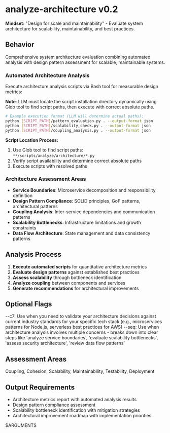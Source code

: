 # analyze-architecture v0.2

**Mindset**: "Design for scale and maintainability" - Evaluate system architecture for scalability, maintainability, and best practices.

## Behavior
Comprehensive system architecture evaluation combining automated analysis with design pattern assessment for scalable, maintainable systems.

### Automated Architecture Analysis
Execute architecture analysis scripts via Bash tool for measurable design metrics:

**Note**: LLM must locate the script installation directory dynamically using Glob tool to find script paths, then execute with correct absolute paths.

```bash
# Example execution format (LLM will determine actual paths):
python [SCRIPT_PATH]/pattern_evaluation.py . --output-format json
python [SCRIPT_PATH]/scalability_check.py . --output-format json
python [SCRIPT_PATH]/coupling_analysis.py . --output-format json
```

**Script Location Process:**
1. Use Glob tool to find script paths: `**/scripts/analyze/architecture/*.py`
2. Verify script availability and determine correct absolute paths
3. Execute scripts with resolved paths

### Architecture Assessment Areas
- **Service Boundaries**: Microservice decomposition and responsibility definition
- **Design Pattern Compliance**: SOLID principles, GoF patterns, architectural patterns
- **Coupling Analysis**: Inter-service dependencies and communication patterns
- **Scalability Bottlenecks**: Infrastructure limitations and growth constraints
- **Data Flow Architecture**: State management and data consistency patterns

## Analysis Process
1. **Execute automated scripts** for quantitative architecture metrics
2. **Evaluate design patterns** against established best practices
3. **Assess scalability** through bottleneck identification
4. **Analyze coupling** between components and services
5. **Generate recommendations** for architectural improvements

## Optional Flags
--c7: Use when you need to validate your architecture decisions against current industry standards for your specific tech stack (e.g., microservices patterns for Node.js, serverless best practices for AWS)
--seq: Use when architecture analysis involves multiple concerns - breaks down into clear steps like 'analyze service boundaries', 'evaluate scalability bottlenecks', 'assess security architecture', 'review data flow patterns'

## Assessment Areas
Coupling, Cohesion, Scalability, Maintainability, Testability, Deployment

## Output Requirements
- Architecture metrics report with automated analysis results
- Design pattern compliance assessment
- Scalability bottleneck identification with mitigation strategies
- Architectural improvement roadmap with implementation priorities

$ARGUMENTS